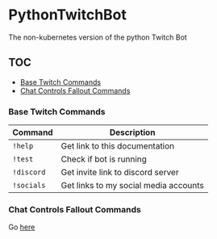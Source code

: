 # PythonTwitchBot
The non-kubernetes version of the python Twitch Bot

## TOC
- [Base Twitch Commands](#base-twitch-commands)
- [Chat Controls Fallout Commands](#chat-controls-fallout-commands)

### Base Twitch Commands
| Command | Description |
| ------- | ----------- |
| `!help` | Get link to this documentation |
| `!test` | Check if bot is running |
| `!discord` | Get invite link to discord server |
| `!socials` | Get links to my social media accounts |


### Chat Controls Fallout Commands
Go [here](https://github.com/justcallmekoko/ChatControlsFallout4Key)

